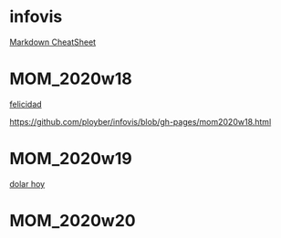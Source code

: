 # infovis


[Markdown CheatSheet](https://github.com/adam-p/markdown-here/wiki/Markdown-Cheatsheet)


# **MOM_2020w18**
[felicidad](https://bl.ocks.org/ployber/17cd662a089feaf61faf827a8d473cf1)

https://github.com/ployber/infovis/blob/gh-pages/mom2020w18.html


# **MOM_2020w19**

[dolar hoy](https://github.com/ployber/infovis/blob/gh-pages/dolarhoy.html)

# **MOM_2020w20**



